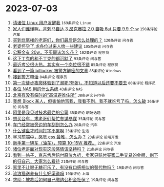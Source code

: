 # 2023-07-03

1. [请诸位 Linux 用户泼醒我](https://www.v2ex.com/t/953559) `169条评论` `Linux`
1. [家人们谁懂啊，背刺马自达 3 昂克赛拉 2.0 自吸 6at 只要 9.9 个 w](https://www.v2ex.com/t/953535) `150条评论` `汽车`
1. [买到烂尾楼的老哥们，你们最后是怎么处理的？](https://www.v2ex.com/t/953602) `120条评论` `问与答`
1. [老婆怀孕了,求各位过来人给一些建议](https://www.v2ex.com/t/953557) `105条评论` `问与答`
1. [公积金有 20w，不买房该怎么花？](https://www.v2ex.com/t/953540) `102条评论` `程序员`
1. [这下丁克的和不丁克的都沉默了](https://www.v2ex.com/t/953541) `93条评论` `问与答`
1. [最近考公很火热。其实有一个岗位很不错](https://www.v2ex.com/t/953614) `85条评论` `程序员`
1. [看到了一篇 bitlocker 被警方解密的文章](https://www.v2ex.com/t/953530) `85条评论` `Windows`
1. [接到警方电话](https://www.v2ex.com/t/953571) `84条评论` `程序员`
1. [第一次徒步夜爬体验到了濒死(夸张)，不知道以后还要不要去](https://www.v2ex.com/t/953562) `80条评论` `程序员`
1. [各位 NAS 用的什么系统](https://www.v2ex.com/t/953735) `43条评论` `NAS`
1. [北京有没有临时的“高温避难住所”](https://www.v2ex.com/t/953698) `38条评论` `问与答`
1. [我想 Block 某人，但害怕他骂我，我看不到，我不就吃亏了吗，怎么破](https://www.v2ex.com/t/953647) `36条评论` `问与答`
1. [阿里是我见过技术最烂的公司](https://www.v2ex.com/t/953798) `35条评论` `职场话题`
1. [想买台车，求老哥们帮忙参谋参谋](https://www.v2ex.com/t/953577) `35条评论` `问与答`
1. [车门经常被旁边的车刮到怎么办](https://www.v2ex.com/t/953536) `28条评论` `汽车`
1. [什么键盘才时间打字不累啊](https://www.v2ex.com/t/953756) `23条评论` `生活`
1. [学习前端中，感觉 css 最难，怎么办？](https://www.v2ex.com/t/953607) `23条评论` `前端开发`
1. [新手第一辆车（油车），预算 10-15W 推荐。](https://www.v2ex.com/t/953594) `22条评论` `汽车`
1. [诸位老哥面对现实这段感情该坚持吗？](https://www.v2ex.com/t/953667) `21条评论` `问与答`
1. [看到一帖子，京东售后赔付原价九折，卖家只赔付买家二手交易的金额，剩下的归自己，大家怎么看待](https://www.v2ex.com/t/953622) `21条评论` `问与答`
1. [家里不让喝无糖可乐了，有没有口感相似的替代物吗？](https://www.v2ex.com/t/953793) `19条评论` `问与答`
1. [流浪猫送养有什么好渠道吗](https://www.v2ex.com/t/953748) `19条评论` `上海`
1. [求助：被裁后如何自己缴纳公积金社保？](https://www.v2ex.com/t/953700) `19条评论` `问与答`
